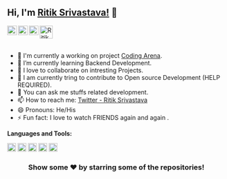 ## Hi, I'm [Ritik Srivastava!](https://alexanderritik.github.io/Portfolio/) 👋

<!-- <p align="left"> <img src="https://komarev.com/ghpvc/?username=alexanderritik&label=Views&color=blue&style=plastic" alt="alexanderritik" /> </p> -->

<a href="https://twitter.com/Ritik__1999">
  <img align="left" alt="Ritik's Twitter" width="22px" src="https://cdn.jsdelivr.net/npm/simple-icons@v3/icons/twitter.svg" />
</a>
<a href="https://github.com/alexanderritik">
  <img align="left" alt="Ritik's Github" width="22px" src="https://cdn.jsdelivr.net/npm/simple-icons@v3/icons/github.svg" />
</a>
<!-- <a href="https://t.me/imthepk">
  <img align="left" alt="Ritik's Telegram" width="22px" src="https://cdn.jsdelivr.net/npm/simple-icons@v3/icons/telegram.svg" />
</a> -->
<!-- <a href="https://www.instagram.com/alexanderritik/">
  <img align="left" alt="Ritik's Instagram" width="22px" src="https://cdn.jsdelivr.net/npm/simple-icons@v3/icons/instagram.svg" />
</a> -->
<!-- <a href="https://www.facebook.com/profile.php?id=100006362525816">
  <img align="left" alt="Ritik's Facebook" width="22px" src="https://cdn.jsdelivr.net/npm/simple-icons@v3/icons/facebook.svg" />
</a> -->
<a href="https://www.youtube.com/channel/UC1HnmhGWgaIGJG2zqB_HUdA">
  <img align="left" alt="Ritik's Youtube" width="22px" src="https://cdn.jsdelivr.net/npm/simple-icons@v3/icons/youtube.svg" />
</a>
<a href="https://dev.to/alexanderritik">
  <img src="https://d2fltix0v2e0sb.cloudfront.net/dev-badge.svg" alt="Ritik Srivastava's DEV Profile" height="30" width="30">
</a>
<br/>
<br/>



- 🔭 I'm currently a working on project [Coding Arena](https://github.com/alexanderritik/Coding-Arena).
- 🌱 I’m currently learning Backend Development.
- 👯 I love to collaborate on intresting Projects.
- 🥹 I am currently tring to contribute to Open source Development (HELP REQUIRED).
- 💬 You can ask me stuffs related development.
- 📫 How to reach me: [Twitter - Ritik Srivastava](https://twitter.com/Ritik__1999)
- 😄 Pronouns: He/His
- ⚡ Fun fact: I love to watch FRIENDS again and again .
<!-- 
[![Twitter: imthepk](https://img.shields.io/twitter/follow/imthepk?style=social)](https://twitter.com/imthepk)
[![Linkedin: imthepk](https://img.shields.io/badge/-imthepk-blue?style=flat-square&logo=Linkedin&logoColor=white&link=https://www.linkedin.com/in/imthepk/)](https://www.linkedin.com/in/imthepk/)
[![GitHub iampawan](https://img.shields.io/github/followers/iampawan?label=follow&style=social)](https://github.com/alexanderritik)
[![website](https://img.shields.io/badge/PortfolioWebsite-Ritik.Srivastava-2648ff?style=flat-square&logo=google-chrome)](https://github.com/alexanderritik/Portfolio)
 -->

**Languages and Tools:**  

<code><img height="20" src="https://img.icons8.com/color/48/000000/nodejs.png"></code>
<code><img height="20" src="https://img.icons8.com/metro/52/000000/js.png"></code>
<code><img height="20" src="https://img.icons8.com/fluent/48/000000/swift.png"></code>
<code><img height="20" src="https://img.icons8.com/metro/26/000000/php.png"></code>
<code><img height="20" src="https://img.icons8.com/dusk/64/000000/python.png"></code>


<!-- <a href="https://github.com/alexanderritik">
  <img align="center" src="https://github-readme-stats.vercel.app/api/top-langs/?username=alexanderritik&theme=dark&hide_langs_below=1" />
</a>
<a href="https://github.com/alexanderritik">
 <img align="center" src="https://github-readme-stats.vercel.app/api?username=alexanderritik&show_icons=true&theme=dark&line_height=27" alt="Ritik's github stats"/>
</a> -->


<div align="center">

### Show some ❤️ by starring some of the repositories!

</div>

